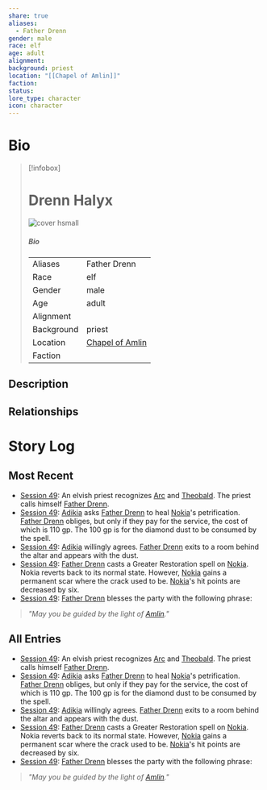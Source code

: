 ```yaml
---
share: true
aliases:
  - Father Drenn
gender: male
race: elf
age: adult
alignment: 
background: priest
location: "[[Chapel of Amlin]]"
faction: 
status: 
lore_type: character
icon: character
---
```

# Bio
> [!infobox]
> # Drenn Halyx
> ![cover hsmall](insertimage.png)
> ##### Bio
> |  |  |
> | ---- | ---- |
> | Aliases | Father Drenn|
> | Race| elf |
> | Gender| male|
> | Age | adult|
> | Alignment|| 
> | Background| priest|
> | Location|  [Chapel of Amlin](../Locations/Buildings/Chapel%20of%20Amlin.md)|
> | Faction| | 
## Description

## Relationships
# Story Log
## Most Recent
- [Session 49](../Session%20Log/Session%2049.md): An elvish priest recognizes [Arc](Arc.md) and [Theobald](Theobald%20Clayhollow.md). The priest calls himself [Father Drenn](Drenn%20Halyx.md).
- [Session 49](../Session%20Log/Session%2049.md): [Adikia](Adikia%20Unalome.md) asks [Father Drenn](Drenn%20Halyx.md) to heal [Nokia](Nokia.md)'s petrification. [Father Drenn](Drenn%20Halyx.md) obliges, but only if they pay for the service, the cost of which is 110 gp. The 100 gp is for the diamond dust to be consumed by the spell.
- [Session 49](../Session%20Log/Session%2049.md): [Adikia](Adikia%20Unalome.md) willingly agrees. [Father Drenn](Drenn%20Halyx.md) exits to a room behind the altar and appears with the dust.
- [Session 49](../Session%20Log/Session%2049.md): [Father Drenn](Drenn%20Halyx.md) casts a Greater Restoration spell on [Nokia](Nokia.md). Nokia reverts back to its normal state. However, [Nokia](Nokia.md) gains a permanent scar where the crack used to be. [Nokia](Nokia.md)'s hit points are decreased by six.
- [Session 49](../Session%20Log/Session%2049.md): [Father Drenn](Drenn%20Halyx.md) blesses the party with the following phrase:
> *"May you be guided by the light of [Amlin](Amlin.md)."*

## All Entries
- [Session 49](../Session%20Log/Session%2049.md): An elvish priest recognizes [Arc](Arc.md) and [Theobald](Theobald%20Clayhollow.md). The priest calls himself [Father Drenn](Drenn%20Halyx.md).
- [Session 49](../Session%20Log/Session%2049.md): [Adikia](Adikia%20Unalome.md) asks [Father Drenn](Drenn%20Halyx.md) to heal [Nokia](Nokia.md)'s petrification. [Father Drenn](Drenn%20Halyx.md) obliges, but only if they pay for the service, the cost of which is 110 gp. The 100 gp is for the diamond dust to be consumed by the spell.
- [Session 49](../Session%20Log/Session%2049.md): [Adikia](Adikia%20Unalome.md) willingly agrees. [Father Drenn](Drenn%20Halyx.md) exits to a room behind the altar and appears with the dust.
- [Session 49](../Session%20Log/Session%2049.md): [Father Drenn](Drenn%20Halyx.md) casts a Greater Restoration spell on [Nokia](Nokia.md). Nokia reverts back to its normal state. However, [Nokia](Nokia.md) gains a permanent scar where the crack used to be. [Nokia](Nokia.md)'s hit points are decreased by six.
- [Session 49](../Session%20Log/Session%2049.md): [Father Drenn](Drenn%20Halyx.md) blesses the party with the following phrase:
> *"May you be guided by the light of [Amlin](Amlin.md)."*
